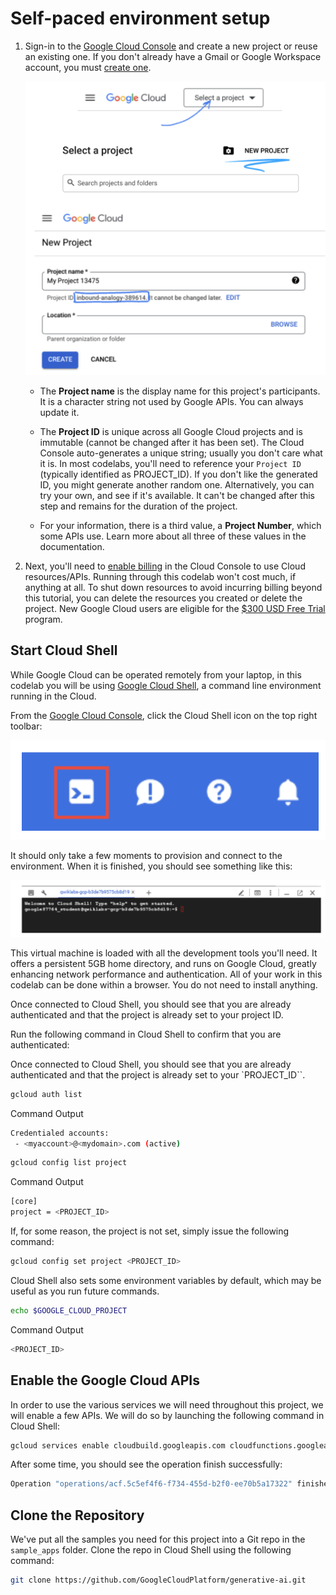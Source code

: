 # Self-paced environment setup

1. Sign-in to the [Google Cloud Console](http://console.cloud.google.com/) and create a new project or reuse an existing one. If you don't already have a Gmail or Google Workspace account, you must [create one](https://accounts.google.com/SignUp).

    ![Select Project](assets/select_project.png "Select Project")

    - The **Project name** is the display name for this project's participants. It is a character string not used by Google APIs. You can always update it.

    - The **Project ID** is unique across all Google Cloud projects and is immutable (cannot be changed after it has been set). The Cloud Console auto-generates a unique string; usually you don't care what it is. In most codelabs, you'll need to reference your `Project ID` (typically identified as PROJECT_ID). If you don't like the generated ID, you might generate another random one. Alternatively, you can try your own, and see if it's available. It can't be changed after this step and remains for the duration of the project.

    - For your information, there is a third value, a **Project Number**, which some APIs use. Learn more about all three of these values in the documentation.

2. Next, you'll need to [enable billing](https://console.cloud.google.com/billing) in the Cloud Console to use Cloud resources/APIs. Running through this codelab won't cost much, if anything at all. To shut down resources to avoid incurring billing beyond this tutorial, you can delete the resources you created or delete the project. New Google Cloud users are eligible for the [$300 USD Free Trial](http://cloud.google.com/freeselec) program.

## Start Cloud Shell

While Google Cloud can be operated remotely from your laptop, in this codelab you will be using [Google Cloud Shell](https://cloud.google.com/cloud-shell/), a command line environment running in the Cloud.

From the [Google Cloud Console](https://console.cloud.google.com/), click the Cloud Shell icon on the top right toolbar:

![Cloud Shell Icon](assets/cloud_shell_icon.png "Cloud Shell Icon")

It should only take a few moments to provision and connect to the environment. When it is finished, you should see something like this:

![Cloud Shell Terminal](assets/cloud_shell_terminal.png "Cloud Shell Terminal")

This virtual machine is loaded with all the development tools you'll need. It offers a persistent 5GB home directory, and runs on Google Cloud, greatly enhancing network performance and authentication. All of your work in this codelab can be done within a browser. You do not need to install anything.

Once connected to Cloud Shell, you should see that you are already authenticated and that the project is already set to your project ID.

Run the following command in Cloud Shell to confirm that you are authenticated:

Once connected to Cloud Shell, you should see that you are already authenticated and that the project is already set to your `PROJECT_ID``.

```bash
gcloud auth list
```

Command Output

```bash
Credentialed accounts:
 - <myaccount>@<mydomain>.com (active)
```

```bash
gcloud config list project
```

Command Output

```bash
[core]
project = <PROJECT_ID>
```

If, for some reason, the project is not set, simply issue the following command:

```bash
gcloud config set project <PROJECT_ID>
```

Cloud Shell also sets some environment variables by default, which may be useful as you run future commands.

```bash
echo $GOOGLE_CLOUD_PROJECT
```

Command Output

```bash
<PROJECT_ID>
```

## Enable the Google Cloud APIs

In order to use the various services we will need throughout this project, we will enable a few APIs. We will do so by launching the following command in Cloud Shell:

```bash
gcloud services enable cloudbuild.googleapis.com cloudfunctions.googleapis.com run.googleapis.com logging.googleapis.com storage-component.googleapis.com aiplatform.googleapis.com
```

After some time, you should see the operation finish successfully:

```bash
Operation "operations/acf.5c5ef4f6-f734-455d-b2f0-ee70b5a17322" finished successfully.
```

## Clone the Repository

We've put all the samples you need for this project into a Git repo in the `sample_apps` folder. Clone the repo in Cloud Shell using the following command:

```bash
git clone https://github.com/GoogleCloudPlatform/generative-ai.git
```
